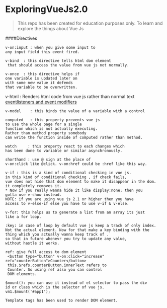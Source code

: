 # ExploringVueJs2.0
>This repo has been created for education purposes only. To learn and explore the things about Vue Js <br/>

####Directives

```code
v-on:input : when you give some input to 
any input field this event fired.
```
```code
v-bind  : this directive tells html dom element
 that should access the value from vue js not normally.
```
```code
v-once  : this directive helps if 
one variable is updated later on 
with some new value it defends 
that variable to be overwritten.
```
v-html : Renders html code from vue js rather than normal text
[eventlisteners and event modifiers](https://vuejs.org/v2/guide/events.html#Event-Modifiers)
```code
v-model    : this binds the value of a variable with a control
```
```code
computed   : this property prevents vue js 
to use the whole page for a single 
function which is not actually executing. 
Rather than method property somebody 
can write the function inside of computed rather than method.
```
```code
watch     : this property react to each changes which 
has been done to variable or similar asynchronously.
```
```code
shorthand : use @ sign at the place of 
v-on:click like @click. v-on:href could be :href like this way.
```
```code
v-if : this is a kind of conditional checking in vue js.
in this kind of conditional checking , if check fails,
vue does not hide that dom element to make it disappear in the dom.
it completely removes it.
* Now if you really wanna hide it like display:none; then you
gotta use v-show instead.
NOTE: if you are using vue js 2.1 or higher then you have
access to v-else-if else you have to use v-if & v-else.
```
```code
v-for: this helps us to generate a list from an array its just 
like a for loop.
```
```code
:key: in case of loop by default vue js keep a track of only index.
Not the actual element. Now for that make a key binding with the 
thing which you actually wanna keep track of .
so that in future whenevr you try to update any value,
without hastle it works.
```
```code
ref: give full access to dom element 
 <button type="button" v-on:click="increase" ref="counterButton">Counter</button>
 this.$refs.counterButton.innerText refers to
 Counter. So using ref also you can control
 DOM elements.
```
```code
$mount(): you can use it instead of el selector to pass the div
id or class which is the selector of vue js.
vm1.$mount('#app1');
```
```code
Template tags has been used to render DOM element.
```

